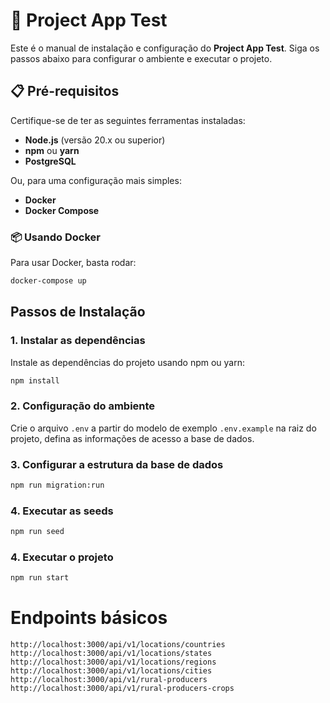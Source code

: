 # 🌱 Project App Test

Este é o manual de instalação e configuração do **Project App Test**. Siga os passos abaixo para configurar o ambiente e executar o projeto.

## 📋 Pré-requisitos

Certifique-se de ter as seguintes ferramentas instaladas:

- **Node.js** (versão 20.x ou superior)
- **npm** ou **yarn**
- **PostgreSQL**

Ou, para uma configuração mais simples:

- **Docker**
- **Docker Compose**

### 📦 Usando Docker

Para usar Docker, basta rodar:

```bash
docker-compose up
```

## Passos de Instalação

### 1. Instalar as dependências

Instale as dependências do projeto usando npm ou yarn:

```bash
npm install
```

### 2. Configuração do ambiente

Crie o arquivo `.env` a partir do modelo de exemplo `.env.example` na raiz do projeto, defina as informações de acesso a base de dados.

### 3. Configurar a estrutura da base de dados

```bash
npm run migration:run
```

### 4. Executar as seeds

```bash
npm run seed
```

### 4. Executar o projeto

```bash
npm run start
```

# Endpoints básicos

```http://localhost:3000/api/v1/locations/countries```
```http://localhost:3000/api/v1/locations/states```
```http://localhost:3000/api/v1/locations/regions```
```http://localhost:3000/api/v1/locations/cities```
```http://localhost:3000/api/v1/rural-producers```
```http://localhost:3000/api/v1/rural-producers-crops```